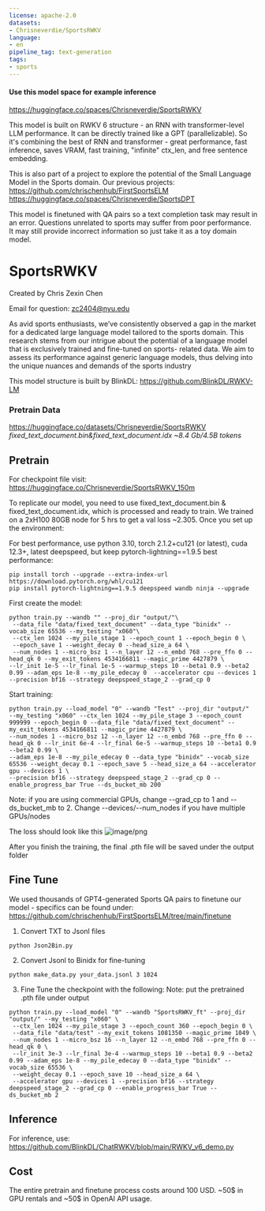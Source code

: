 ```yaml
---
license: apache-2.0
datasets:
- Chrisneverdie/SportsRWKV
language:
- en
pipeline_tag: text-generation
tags:
- sports
---
```

#### Use this model space for example inference
https://huggingface.co/spaces/Chrisneverdie/SportsRWKV

This model is built on RWKV 6 structure - an RNN with transformer-level LLM performance. It can be directly trained like a GPT (parallelizable). So it's combining the best of RNN and transformer - great performance, fast inference, saves VRAM, fast training, "infinite" ctx_len, and free sentence embedding.

This is also part of a project to explore the potential of the Small Language Model in the Sports domain.
Our previous projects:
  https://github.com/chrischenhub/FirstSportsELM
  https://huggingface.co/spaces/Chrisneverdie/SportsDPT
  
This model is finetuned with QA pairs so a text completion task may result in an error.
Questions unrelated to sports may suffer from poor performance.
It may still provide incorrect information so just take it as a toy domain model.

# SportsRWKV
  Created by Chris Zexin Chen
  
  Email for question: zc2404@nyu.edu


As avid sports enthusiasts, we’ve consistently observed a gap in the market for a dedicated
large language model tailored to the sports domain. This research stems from our intrigue
about the potential of a language model that is exclusively trained and fine-tuned on sports-
related data. We aim to assess its performance against generic language models, thus delving
into the unique nuances and demands of the sports industry

This model structure is built by BlinkDL: https://github.com/BlinkDL/RWKV-LM


### Pretrain Data 
https://huggingface.co/datasets/Chrisneverdie/SportsRWKV
*fixed_text_document.bin&fixed_text_document.idx ~8.4 Gb/4.5B tokens*


## Pretrain
For checkpoint file visit: https://huggingface.co/Chrisneverdie/SportsRWKV_150m

To replicate our model, you need to use fixed_text_document.bin & fixed_text_document.idx, which is processed and ready to train.
We trained on a 2xH100 80GB node for 5 hrs to get a val loss ~2.305. Once you set up the environment:

For best performance, use python 3.10, torch 2.1.2+cu121 (or latest), cuda 12.3+, latest deepspeed, but keep pytorch-lightning==1.9.5
best performance:
```
pip install torch --upgrade --extra-index-url https://download.pytorch.org/whl/cu121
pip install pytorch-lightning==1.9.5 deepspeed wandb ninja --upgrade
```
First create the model:
```
python train.py --wandb "" --proj_dir "output/"\
 --data_file "data/fixed_text_document" --data_type "binidx" --vocab_size 65536 --my_testing "x060"\
 --ctx_len 1024 --my_pile_stage 1 --epoch_count 1 --epoch_begin 0 \
 --epoch_save 1 --weight_decay 0 --head_size_a 64 \
 --num_nodes 1 --micro_bsz 1 --n_layer 12 --n_embd 768 --pre_ffn 0 --head_qk 0 --my_exit_tokens 4534166811 --magic_prime 4427879 \
--lr_init 1e-5 --lr_final 1e-5 --warmup_steps 10 --beta1 0.9 --beta2 0.99 --adam_eps 1e-8 --my_pile_edecay 0  --accelerator cpu --devices 1 --precision bf16 --strategy deepspeed_stage_2 --grad_cp 0
```

Start training:
```
python train.py --load_model "0" --wandb "Test" --proj_dir "output/"
--my_testing "x060" --ctx_len 1024 --my_pile_stage 3 --epoch_count 999999 --epoch_begin 0 --data_file "data/fixed_text_document" --my_exit_tokens 4534166811 --magic_prime 4427879 \
--num_nodes 1 --micro_bsz 12 --n_layer 12 --n_embd 768 --pre_ffn 0 --head_qk 0 --lr_init 6e-4 --lr_final 6e-5 --warmup_steps 10 --beta1 0.9 --beta2 0.99 \
--adam_eps 1e-8 --my_pile_edecay 0 --data_type "binidx" --vocab_size 65536 --weight_decay 0.1 --epoch_save 5 --head_size_a 64 --accelerator gpu --devices 1 \
--precision bf16 --strategy deepspeed_stage_2 --grad_cp 0 --enable_progress_bar True --ds_bucket_mb 200
```
Note: if you are using commercial GPUs, change --grad_cp to 1 and --ds_bucket_mb to 2. Change --devices/--num_nodes if you have multiple GPUs/nodes

The loss should look like this
![image/png](https://cdn-uploads.huggingface.co/production/uploads/656590bd40440ddcc051ade7/S3JLeK9A2fCxCz6W6qFib.png)

After you finish the training, the final .pth file will be saved under the output folder


## Fine Tune
We used thousands of GPT4-generated Sports QA pairs to finetune our model - specifics can be found under: https://github.com/chrischenhub/FirstSportsELM/tree/main/finetune

1. Convert TXT to Jsonl files
   
```python Json2Bin.py```

2. Convert Jsonl to Binidx for fine-tuning

```python make_data.py your_data.jsonl 3 1024```

3. Fine Tune the checkpoint with the following:
Note: put the pretrained .pth file under output
```
python train.py --load_model "0" --wandb "SportsRWKV_ft" --proj_dir "output/" --my_testing "x060" \
 --ctx_len 1024 --my_pile_stage 3 --epoch_count 360 --epoch_begin 0 \
 --data_file "data/test" --my_exit_tokens 1081350 --magic_prime 1049 \
 --num_nodes 1 --micro_bsz 16 --n_layer 12 --n_embd 768 --pre_ffn 0 --head_qk 0 \
 --lr_init 3e-3 --lr_final 3e-4 --warmup_steps 10 --beta1 0.9 --beta2 0.99 --adam_eps 1e-8 --my_pile_edecay 0 --data_type "binidx" --vocab_size 65536 \
 --weight_decay 0.1 --epoch_save 10 --head_size_a 64 \
 --accelerator gpu --devices 1 --precision bf16 --strategy deepspeed_stage_2 --grad_cp 0 --enable_progress_bar True --ds_bucket_mb 2
```


## Inference
For inference, use: https://github.com/BlinkDL/ChatRWKV/blob/main/RWKV_v6_demo.py


## Cost
The entire pretrain and finetune process costs around 100 USD. ~50$ in GPU rentals and ~50$ in OpenAI API usage.
